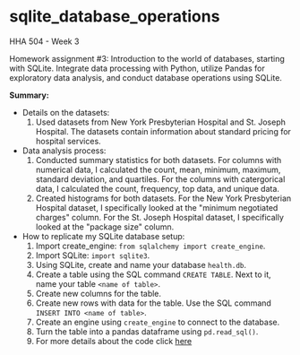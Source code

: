 # sqlite_database_operations
HHA 504 - Week 3 

Homework assignment #3: Introduction to the world of databases, starting with SQLite. Integrate data processing with Python, utilize Pandas for exploratory data analysis, and conduct database operations using SQLite.

**Summary:**
- Details on the datasets:
    1. Used datasets from New York Presbyterian Hospital and St. Joseph Hospital. The datasets contain information about standard pricing for hospital services.
- Data analysis process:
    1. Conducted summary statistics for both datasets. For columns with numerical data, I calculated the count, mean, minimum, maximum, standard deviation, and quartiles. For the columns with catergorical data, I calculated the count, frequency, top data, and unique data.
    2. Created histograms for both datasets. For the New York Presbyterian Hospital dataset, I specifically looked at the "minimum negotiated charges" column. For the St. Joseph Hospital dataset, I specifically looked at the "package size" column.
- How to replicate my SQLite database setup:
    1. Import create_engine: `from sqlalchemy import create_engine`.
    2. Import SQLite: `import sqlite3`.
    3. Using SQLite, create and name your database `health.db`.
    4. Create a table using the SQL command `CREATE TABLE`. Next to it, name your table `<name of table>`.
    5. Create new columns for the table.
    6. Create new rows with data for the table. Use the SQL command `INSERT INTO <name of table>`.
    7. Create an engine using `create_engine` to connect to the database.
    8. Turn the table into a pandas dataframe using `pd.read_sql()`.
    9. For more details about the code click [here](https://github.com/Beczheng/sqlite_database_operations/blob/main/HHA_504_HW_3.ipynb)
